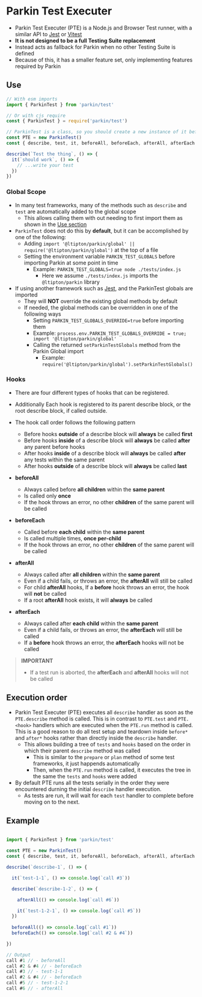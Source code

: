 # Parkin Test Executer

* Parkin Test Executer (PTE) is a Node.js and Browser Test runner, with a similar API to [Jest](https://jestjs.io/) or [Vitest](https://vitest.dev/)
* **It is not designed to be a full Testing Suite replacement**
* Instead acts as fallback for Parkin when no other Testing Suite is defined
* Because of this, it has a smaller feature set, only implementing features required by Parkin


## Use

```js
// With esm imports
import { ParkinTest } from 'parkin/test'

// Or with cjs require
const { ParkinTest } = require('parkin/test')

// ParkinTest is a class, so you should create a new instance of it before using
const PTE = new ParkinTest()
const { describe, test, it, beforeAll, beforeEach, afterAll, afterEach } = PTE

describe(`Test the thing`, () => {
  it(`should work`, () => {
    // ...write your test
  })
})
```

### Global Scope

* In many test frameworks, many of the methods such as `describe` and `test` are automatically added to the global scope
  * This allows calling them with out needing to first import them as shown in the [Use section](#use)
* `ParkinTest` does not do this by **default**, but it can be accomplished by one of the following:
  * Adding `import '@ltipton/parkin/global' || require('@ltipton/parkin/global')` at the top of a file
  * Setting the environment variable `PARKIN_TEST_GLOBALS` before importing Parkin at some point in time
    * Example: `PARKIN_TEST_GLOBALS=true node ./tests/index.js`
      * Here we assume `./tests/index.js` imports the `@ltipton/parkin` library
* If using another framework such as [Jest](https://jestjs.io/), and the ParkinTest globals are imported
  * They will **NOT** override the existing global methods by default
  * If needed, the global methods can be overridden in one of the following ways
    *  Setting `PARKIN_TEST_GLOBALS_OVERRIDE=true` before importing them
      * Example: `process.env.PARKIN_TEST_GLOBALS_OVERRIDE = true; import '@ltipton/parkin/global'`
    *  Calling the returned `setParkinTestGlobals` method from the Parkin Global import
       * Example: `require('@ltipton/parkin/global').setParkinTestGlobals()`

### Hooks

* There are four different types of hooks that can be registered.
* Additionally Each hook is registered to its parent describe block, or the root describe block, if called outside.
* The hook call order follows the following pattern
  * Before hooks **outside** of a describe block will **always** be called **first**
  * Before hooks **inside** of a describe block will **always** be called **after** any parent before hooks
  * After hooks **inside** of a describe block will **always** be called **after** any tests within the same parent
  * After hooks **outside** of a describe block will **always** be called **last**

* **beforeAll**
  * Always called before **all children** within the **same parent**
  * Is called only **once**
  * If the hook throws an error, no other **children** of the same parent will be called
* **beforeEach**
  * Called before **each child** within the **same parent**
  * Is called multiple times, **once per-child**
  * If the hook throws an error, no other **children** of the same parent will be called
* **afterAll**
  * Always called after **all children** within the **same parent**
  * Even if a child fails, or throws an error, the **afterAll** will still be called
  * For child **afterAll** hooks, If a **before** hook throws an error, the hook will **not** be called
  * If a root **afterAll** hook exists, it will **always** be called
* **afterEach**
  * Always called after **each child** within the **same parent**
  * Even if a child fails, or throws an error, the **afterEach** will still be called
  * If a **before** hook throws an error, the **afterEach** hooks will not be called

> **IMPORTANT**
>   * If a test run is aborted, the **afterEach** and **afterAll** hooks will not be called


## Execution order

* Parkin Test Executer (PTE) executes all `describe` handler as soon as the `PTE.describe` method is called. This is in contrast to `PTE.test` and `PTE.<hook>` handlers which are executed when the `PTE.run` method is called. This is a good reason to do all test setup and teardown inside `before*` and `after*` hooks rather than directly inside the `describe` handler.
  * This allows building a tree of `tests` and `hooks` based on the order in which their parent `describe` method was called
    * This is similar to the `prepare` or `plan` method of some test frameworks, it just happends automatically
    * Then, when the `PTE.run` method is called, it executes the tree in the same the `tests` and `hooks` were added
* By default PTE runs all the tests serially in the order they were encountered durning the initial `describe` handler execution.
  * As tests are run, it will wait for each `test` handler to complete before moving on to the next.

## Example

```js

import { ParkinTest } from 'parkin/test'

const PTE = new ParkinTest()
const { describe, test, it, beforeAll, beforeEach, afterAll, afterEach } = PTE

describe(`describe-1`, () => {

  it(`test-1-1`, () => console.log(`call #3`))

  describe(`describe-1-2`, () => {

    afterAll(() => console.log(`call #6`))

    it(`test-1-2-1`, () => console.log(`call #5`))
  })
  
  beforeAll(() => console.log(`call #1`))
  beforeEach(() => console.log(`call #2 & #4`))

})

// Output
call #1 // - beforeAll
call #2 & #4 // - beforeEach
call #3 // - test-1-1
call #2 & #4 // - beforeEach
call #5 // - test-1-2-1
call #6 // - afterAll
```

